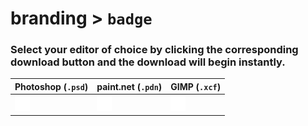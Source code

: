 # branding > `badge`
### Select your editor of choice by clicking the corresponding download button and the download will begin instantly.

| Photoshop (`.psd`) | paint.net (`.pdn`) | GIMP (`.xcf`) |
|--------------------|--------------------|---------------|
|<a href="https://github.com/QuarTheDev/branding/raw/main/down/psd/badge.psd"><picture><source media="(prefers-color-scheme: dark)" srcset="https://raw.githubusercontent.com/QuarTheDev/branding/main/repo/assets/w_download.png"><source media="(prefers-color-scheme: light)" srcset="https://raw.githubusercontent.com/QuarTheDev/branding/main/repo/assets/b_download.png"><img src="https://raw.githubusercontent.com/QuarTheDev/branding/main/repo/assets/w_download.png" width="24px" alt="⬇️" title="Download badge.psd"></picture></a>|<a href="https://github.com/QuarTheDev/branding/raw/main/down/pdn/badge.pdn"><picture><source media="(prefers-color-scheme: dark)" srcset="https://raw.githubusercontent.com/QuarTheDev/branding/main/repo/assets/w_download.png"><source media="(prefers-color-scheme: light)" srcset="https://raw.githubusercontent.com/QuarTheDev/branding/main/repo/assets/b_download.png"><img src="https://raw.githubusercontent.com/QuarTheDev/branding/main/repo/assets/w_download.png" width="24px" alt="⬇️" title="Download badge.pdn"></picture></a>|<a href="https://github.com/QuarTheDev/branding/raw/main/down/xcf/badge.xcf"><picture><source media="(prefers-color-scheme: dark)" srcset="https://raw.githubusercontent.com/QuarTheDev/branding/main/repo/assets/w_download.png"><source media="(prefers-color-scheme: light)" srcset="https://raw.githubusercontent.com/QuarTheDev/branding/main/repo/assets/b_download.png"><img src="https://raw.githubusercontent.com/QuarTheDev/branding/main/repo/assets/w_download.png" width="24px" alt="⬇️" title="Download badge.xcf"></picture></a>|